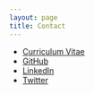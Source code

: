```yaml
---
layout: page
title: Contact
---
```


- <a href="/assets/CV_Islam_Mohamed.pdf" target="_blank">Curriculum Vitae</a>
- <a href="https://github.com/IslamMohamedMosaad" target="_blank">GitHub</a>
- <a href="https://www.linkedin.com/in/islam-mohamed-32529266/" target="_blank">LinkedIn</a>
- <a href="https://twitter.com/IslamMoha_ed" target="_blank">Twitter</a>
